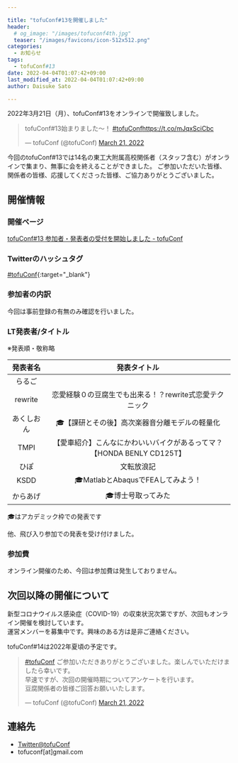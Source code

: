 ```yaml
---

title: "tofuConf#13を開催しました"
header:
  # og_image: "/images/tofuconf4th.jpg"
  teaser: "/images/favicons/icon-512x512.png"
categories: 
  - お知らせ
tags:
  - tofuConf#13
date: 2022-04-04T01:07:42+09:00
last_modified_at: 2022-04-04T01:07:42+09:00
author: Daisuke Sato

---
```


2022年3月21日（月）、tofuConf#13をオンラインで開催致しました。

<blockquote class="twitter-tweet" data-conversation="none"><p lang="ja" dir="ltr">tofuConf#13始まりました〜！ <a href="https://twitter.com/hashtag/tofuConf?src=hash&amp;ref_src=twsrc%5Etfw">#tofuConf</a><a href="https://t.co/mJqxSciCbc">https://t.co/mJqxSciCbc</a></p>&mdash; tofuConf (@tofuConf) <a href="https://twitter.com/tofuConf/status/1505774159665672192?ref_src=twsrc%5Etfw">March 21, 2022</a></blockquote> <script async src="https://platform.twitter.com/widgets.js" charset="utf-8"></script>

今回のtofuConf#13では14名の東工大附属高校関係者（スタッフ含む）がオンラインで集まり、無事に会を終えることができました。
ご参加いただいた皆様、関係者の皆様、応援してくださった皆様、ご協力ありがとうございました。

## 開催情報

### 開催ページ

[tofuConf#13 参加者・発表者の受付を開始しました - tofuConf](/2022-02-15/13th-tofuconf-general.html)

### Twitterのハッシュタグ

[#tofuConf](https://twitter.com/hashtag/tofuConf){:target="_blank"}

### 参加者の内訳

今回は事前登録の有無のみ確認を行いました。

### LT発表者/タイトル

※発表順・敬称略

| 発表者名 | 発表タイトル |
|:--------:|:----------------------:|
| らるご |  |
| rewrite | 恋愛経験０の豆腐生でも出来る！？rewrite式恋愛テクニック |
| あくしおん | 🎓【課研とその後】高次楽器音分離モデルの軽量化|
| TMPI | 【愛車紹介】こんなにかわいいバイクがあるってマ？【HONDA BENLY CD125T】 |
| ひぽ | 文転放浪記 |
| KSDD | 🎓MatlabとAbaqusでFEAしてみよう！|
| からあげ | 🎓博士号取ってみた |

🎓はアカデミック枠での発表です

他、飛び入り参加での発表を受け付けました。

### 参加費

オンライン開催のため、今回は参加費は発生しておりません。

## 次回以降の開催について

新型コロナウイルス感染症（COVID-19）の収束状況次第ですが、次回もオンライン開催を検討しています。  
運営メンバーを募集中です。興味のある方は是非ご連絡ください。

tofuConf#14は2022年夏頃の予定です。

<blockquote class="twitter-tweet"><p lang="ja" dir="ltr"><a href="https://twitter.com/hashtag/tofuConf?src=hash&amp;ref_src=twsrc%5Etfw">#tofuConf</a> ご参加いただきありがとうございました。楽しんでいただけましたら幸いです。<br>早速ですが、次回の開催時期についてアンケートを行います。<br>豆腐関係者の皆様ご回答お願いいたします。</p>&mdash; tofuConf (@tofuConf) <a href="https://twitter.com/tofuConf/status/1505832594235355138?ref_src=twsrc%5Etfw">March 21, 2022</a></blockquote> <script async src="https://platform.twitter.com/widgets.js" charset="utf-8"></script>


## 連絡先

* [Twitter@tofuConf](https://twitter.com/tofuConf)
* tofuconf[at]gmail.com

